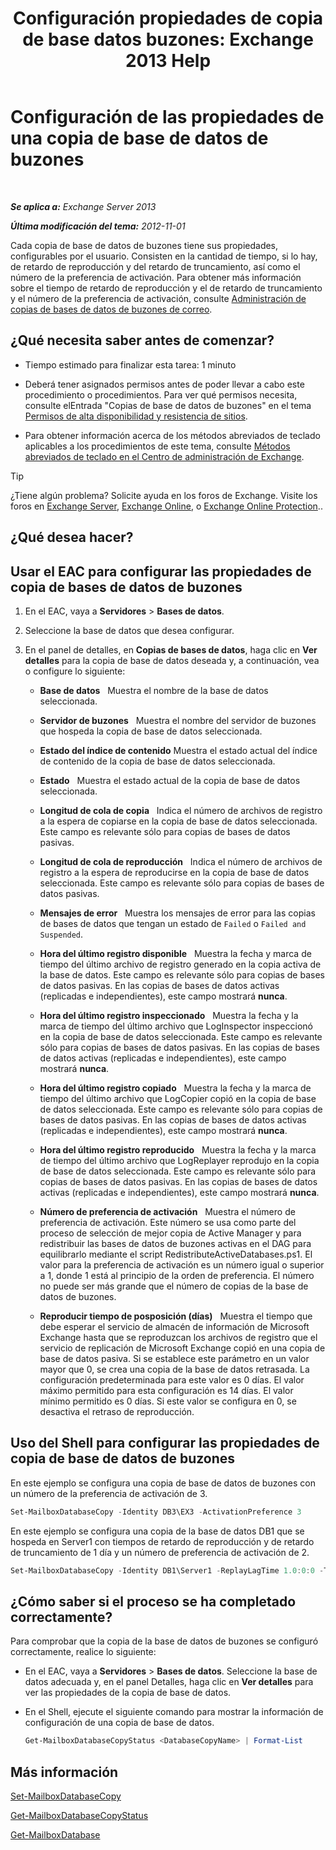 ﻿---
title: 'Configuración propiedades de copia de base datos buzones: Exchange 2013 Help'
TOCTitle: Configuración de las propiedades de una copia de base de datos de buzones
ms:assetid: cf186561-ab2c-45c0-90f5-8d3ecfabeeac
ms:mtpsurl: https://technet.microsoft.com/es-es/library/Dd351151(v=EXCHG.150)
ms:contentKeyID: 48268684
ms.date: 05/22/2018
mtps_version: v=EXCHG.150
ms.translationtype: MT
---

# Configuración de las propiedades de una copia de base de datos de buzones

 

_**Se aplica a:** Exchange Server 2013_

_**Última modificación del tema:** 2012-11-01_

Cada copia de base de datos de buzones tiene sus propiedades, configurables por el usuario. Consisten en la cantidad de tiempo, si lo hay, de retardo de reproducción y del retardo de truncamiento, así como el número de la preferencia de activación. Para obtener más información sobre el tiempo de retardo de reproducción y el de retardo de truncamiento y el número de la preferencia de activación, consulte [Administración de copias de bases de datos de buzones de correo](managing-mailbox-database-copies-exchange-2013-help.md).

## ¿Qué necesita saber antes de comenzar?

  - Tiempo estimado para finalizar esta tarea: 1 minuto

  - Deberá tener asignados permisos antes de poder llevar a cabo este procedimiento o procedimientos. Para ver qué permisos necesita, consulte elEntrada "Copias de base de datos de buzones" en el tema [Permisos de alta disponibilidad y resistencia de sitios](high-availability-and-site-resilience-permissions-exchange-2013-help.md).

  - Para obtener información acerca de los métodos abreviados de teclado aplicables a los procedimientos de este tema, consulte [Métodos abreviados de teclado en el Centro de administración de Exchange](keyboard-shortcuts-in-the-exchange-admin-center-exchange-online-protection-help.md).


> [!TIP]  
> ¿Tiene algún problema? Solicite ayuda en los foros de Exchange. Visite los foros en <A href="https://go.microsoft.com/fwlink/p/?linkid=60612">Exchange Server</A>, <A href="https://go.microsoft.com/fwlink/p/?linkid=267542">Exchange Online</A>, o <A href="https://go.microsoft.com/fwlink/p/?linkid=285351">Exchange Online Protection</A>..



## ¿Qué desea hacer?

## Usar el EAC para configurar las propiedades de copia de bases de datos de buzones

1.  En el EAC, vaya a **Servidores** \> **Bases de datos**.

2.  Seleccione la base de datos que desea configurar.

3.  En el panel de detalles, en **Copias de bases de datos**, haga clic en **Ver detalles** para la copia de base de datos deseada y, a continuación, vea o configure lo siguiente:
    
      - **Base de datos**   Muestra el nombre de la base de datos seleccionada.
    
      - **Servidor de buzones**   Muestra el nombre del servidor de buzones que hospeda la copia de base de datos seleccionada.
    
      - **Estado del índice de contenido** Muestra el estado actual del índice de contenido de la copia de base de datos seleccionada.
    
      - **Estado**   Muestra el estado actual de la copia de base de datos seleccionada.
    
      - **Longitud de cola de copia**   Indica el número de archivos de registro a la espera de copiarse en la copia de base de datos seleccionada. Este campo es relevante sólo para copias de bases de datos pasivas.
    
      - **Longitud de cola de reproducción**   Indica el número de archivos de registro a la espera de reproducirse en la copia de base de datos seleccionada. Este campo es relevante sólo para copias de bases de datos pasivas.
    
      - **Mensajes de error**   Muestra los mensajes de error para las copias de bases de datos que tengan un estado de `Failed` o `Failed and Suspended`.
    
      - **Hora del último registro disponible**   Muestra la fecha y marca de tiempo del último archivo de registro generado en la copia activa de la base de datos. Este campo es relevante sólo para copias de bases de datos pasivas. En las copias de bases de datos activas (replicadas e independientes), este campo mostrará **nunca**.
    
      - **Hora del último registro inspeccionado**   Muestra la fecha y la marca de tiempo del último archivo que LogInspector inspeccionó en la copia de base de datos seleccionada. Este campo es relevante sólo para copias de bases de datos pasivas. En las copias de bases de datos activas (replicadas e independientes), este campo mostrará **nunca**.
    
      - **Hora del último registro copiado**   Muestra la fecha y la marca de tiempo del último archivo que LogCopier copió en la copia de base de datos seleccionada. Este campo es relevante sólo para copias de bases de datos pasivas. En las copias de bases de datos activas (replicadas e independientes), este campo mostrará **nunca**.
    
      - **Hora del último registro reproducido**   Muestra la fecha y la marca de tiempo del último archivo que LogReplayer reprodujo en la copia de base de datos seleccionada. Este campo es relevante sólo para copias de bases de datos pasivas. En las copias de bases de datos activas (replicadas e independientes), este campo mostrará **nunca**.
    
      - **Número de preferencia de activación**   Muestra el número de preferencia de activación. Este número se usa como parte del proceso de selección de mejor copia de Active Manager y para redistribuir las bases de datos de buzones activas en el DAG para equilibrarlo mediante el script RedistributeActiveDatabases.ps1. El valor para la preferencia de activación es un número igual o superior a 1, donde 1 está al principio de la orden de preferencia. El número no puede ser más grande que el número de copias de la base de datos de buzones.
    
      - **Reproducir tiempo de posposición (días)**   Muestra el tiempo que debe esperar el servicio de almacén de información de Microsoft Exchange hasta que se reproduzcan los archivos de registro que el servicio de replicación de Microsoft Exchange copió en una copia de base de datos pasiva. Si se establece este parámetro en un valor mayor que 0, se crea una copia de la base de datos retrasada. La configuración predeterminada para este valor es 0 días. El valor máximo permitido para esta configuración es 14 días. El valor mínimo permitido es 0 días. Si este valor se configura en 0, se desactiva el retraso de reproducción.

## Uso del Shell para configurar las propiedades de copia de base de datos de buzones

En este ejemplo se configura una copia de base de datos de buzones con un número de la preferencia de activación de 3.

```powershell
Set-MailboxDatabaseCopy -Identity DB3\EX3 -ActivationPreference 3
```

En este ejemplo se configura una copia de la base de datos DB1 que se hospeda en Server1 con tiempos de retardo de reproducción y de retardo de truncamiento de 1 día y un número de preferencia de activación de 2.

```PowerShell
Set-MailboxDatabaseCopy -Identity DB1\Server1 -ReplayLagTime 1.0:0:0 -TruncationLagTime 1.0:0:0 -ActivationPreference 2
```

## ¿Cómo saber si el proceso se ha completado correctamente?

Para comprobar que la copia de la base de datos de buzones se configuró correctamente, realice lo siguiente:

  - En el EAC, vaya a **Servidores** \> **Bases de datos**. Seleccione la base de datos adecuada y, en el panel Detalles, haga clic en **Ver detalles** para ver las propiedades de la copia de base de datos.

  - En el Shell, ejecute el siguiente comando para mostrar la información de configuración de una copia de base de datos.
    
    ```powershell
    Get-MailboxDatabaseCopyStatus <DatabaseCopyName> | Format-List
    ```

## Más información

[Set-MailboxDatabaseCopy](https://technet.microsoft.com/es-es/library/dd298104\(v=exchg.150\))

[Get-MailboxDatabaseCopyStatus](https://technet.microsoft.com/es-es/library/dd298044\(v=exchg.150\))

[Get-MailboxDatabase](https://technet.microsoft.com/es-es/library/bb124924\(v=exchg.150\))

